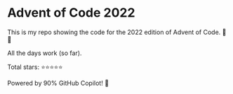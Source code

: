 # Advent of Code 2022
This is my repo showing the code for the 2022 edition of Advent of Code. 🎄📅

All the days work (so far).

Total stars: ⭐⭐⭐⭐⭐

Powered by 90% GitHub Copilot! 🚀
